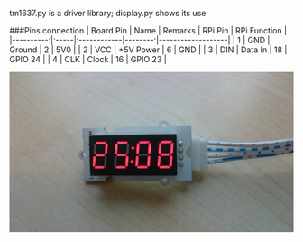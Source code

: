tm1637.py is a driver library; display.py shows its use

###Pins connection
| Board Pin | Name | Remarks     | RPi Pin | RPi Function      |
|----------:|:-----|:------------|--------:|-------------------|
| 1         | GND  | Ground      | 2       | 5V0               |
| 2         | VCC  | +5V Power   | 6       | GND               |
| 3         | DIN  | Data In     | 18      | GPIO 24           |
| 4         | CLK  | Clock       | 16      | GPIO 23           |

![image of device](pic1.JPG)
